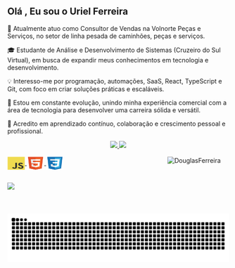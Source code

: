 ## Olá , Eu sou o Uriel Ferreira
💼 Atualmente atuo como Consultor de Vendas na Volnorte Peças e Serviços, no setor de linha pesada de caminhões, peças e serviços.

🎓 Estudante de Análise e Desenvolvimento de Sistemas (Cruzeiro do Sul Virtual), em busca de expandir meus conhecimentos em tecnologia e desenvolvimento.

💡 Interesso-me por programação, automações, SaaS, React, TypeScript e Git, com foco em criar soluções práticas e escaláveis.

🚀 Estou em constante evolução, unindo minha experiência comercial com a área de tecnologia para desenvolver uma carreira sólida e versátil.

🤝 Acredito em aprendizado contínuo, colaboração e crescimento pessoal e profissional.
<div align="center">
  <a href="https://github.com/DouglasOkami">
      <img height="150em" src="https://github-readme-stats.vercel.app/api?username=DouglasOkami&show_icons=true&theme=gotham&include_all_commits=true&count_private=true"/>
  <img height="150em" src="https://github-readme-stats.vercel.app/api/top-langs/?username=DouglasOkami&layout=compact&langs_count=7&theme=gotham"/>
</div>
  <div style="display: inline_block"><br>
  <img align="center" alt="Rafa-JAVASCRIPT" height="30" width="40" src="https://raw.githubusercontent.com/devicons/devicon/master/icons/javascript/javascript-original.svg">  
  <img align="center" alt="Rafa-HTML" height="30" width="40" src="https://raw.githubusercontent.com/devicons/devicon/master/icons/html5/html5-original.svg">
  <img align="center" alt="Rafa-CSS" height="30" width="40" src="https://raw.githubusercontent.com/devicons/devicon/master/icons/css3/css3-original.svg">  
  <img align="right" alt="DouglasFerreira" height="130" width="140" src="https://media.giphy.com/media/jT7D2goVKTVmghwai6/giphy.gif?cid=790b761144ecba3d81a8764f4aecc4e81ffb851266b8a5bd&rid=giphy.gif&ct=g">
</div>
  
  ##
 
<div> 
  <a href="https://www.linkedin.com/in/douglas-uriel-b28481216/" target="_blank"><img src="https://img.shields.io/badge/-LinkedIn-%230077B5?style=for-the-badge&logo=linkedin&logoColor=white" target="_blank"></a> 
 
  ![Snake animation](https://github.com/DouglasOkami/DouglasOkami/blob/output/github-contribution-grid-snake.svg)
 
</div>
